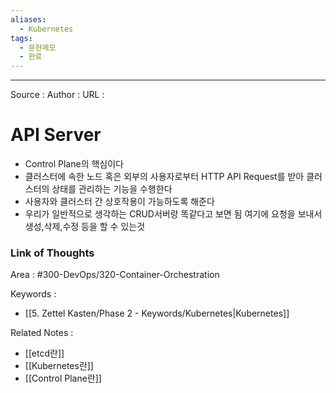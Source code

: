 ```yaml
---
aliases:
  - Kubernetes
tags:
  - 문헌메모
  - 완료
---
```




---


Source :
Author : 
URL :

# API Server
- Control Plane의 핵심이다
- 클러스터에 속한 노드 혹은 외부의 사용자로부터 HTTP API Request를 받아 클러스터의 상태를 관리하는 기능을 수행한다
- 사용자와 클러스터 간 상호작용이 가능하도록 해준다
- 우리가 일반적으로 생각하는 CRUD서버랑 똑같다고 보면 됨 여기에 요청을 보내서 생성,삭제,수정 등을 할 수 있는것



### Link of Thoughts
Area : #300-DevOps/320-Container-Orchestration 

Keywords :
- [[5. Zettel Kasten/Phase 2 - Keywords/Kubernetes|Kubernetes]]

Related Notes : 
-  [[etcd란]]
-  [[Kubernetes란]]
- [[Control Plane란]]
